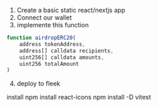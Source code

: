 1. Create a basic static react/nextjs app
2. Connect our wallet
3. implemente this function

```javascript
function airdropERC20(
    address tokenAddress,
    address[] calldata recipients,
    uint256[] calldata amounts,
    uint256 totalAmount
)
```

4. deploy to fleek

install
npm install react-icons
npm install -D vitest
